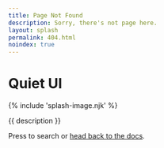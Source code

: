 ```yaml
---
title: Page Not Found
description: Sorry, there's not page here.
layout: splash
permalink: 404.html
noindex: true
---
```


<div class="splash">
  <h1 class="visually-hidden">Quiet UI</h1>

  {% include 'splash-image.njk' %}

  <p class="subtitle">{{ description }}</p>

  <p>
    Press <quiet-keyboard-shortcut keys="$command K"></quiet-keyboard-shortcut> to search or 
    <a href="/docs">head back to the docs</a>.
  </p>
</div>
